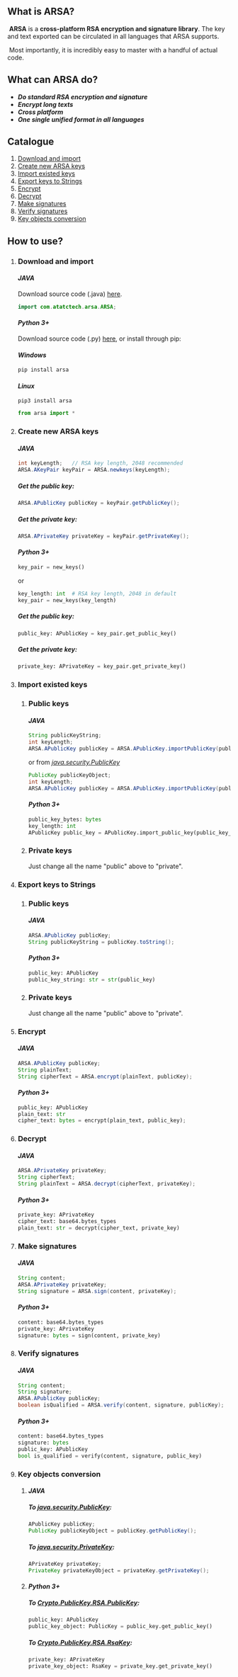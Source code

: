 ## What is ARSA?

​	**ARSA** is a **cross-platform RSA encryption and signature library**. The key and text exported can be circulated in all languages that ARSA supports.

​	Most importantly, it is incredibly easy to master with a handful of actual code.

## What can ARSA do?

- ***Do standard RSA encryption and signature***
- ***Encrypt long texts***
- ***Cross platform***
- ***One single unified format in all languages***

## Catalogue

1. [Download and import](#download_and_import)
2. [Create new ARSA keys](#create_new_arsa_keys)
3. [Import existed keys](#import_existed_keys)
4. [Export keys to Strings](#export_keys_to_strings)
5. [Encrypt](#encrypt)
6. [Decrypt](#decrypt)
7. [Make signatures](#make_signatures)
8. [Verify signatures](#verify_signatures)
9. [Key objects conversion](#key_objects_conversion)

## How to use?

1. ### <span id="download_and_import">Download and import</span>

   #### *JAVA* 

   Download source code (.java) [here](https://github.com/ATATC/ARSA/releases/).

   ```java
   import com.atatctech.arsa.ARSA;
   ```

   #### *Python 3+*

   Download source code (.py) [here](https://github.com/ATATC/ARSA/releases/),
   or install through pip:

   #### *Windows*

   ```powershell
   pip install arsa
   ```

   #### *Linux*

   ```shell
   pip3 install arsa
   ```

   ```python
   from arsa import *
   ```

2. ### <span id="create_new_arsa_keys">Create new ARSA keys</span>

   #### *JAVA*

   ```java
   int keyLength;	// RSA key length, 2048 recommended
   ARSA.AKeyPair keyPair = ARSA.newkeys(keyLength);
   ```

   ##### Get the public key:

   ```java
   ARSA.APublicKey publicKey = keyPair.getPublicKey();
   ```

   ##### Get the private key:

   ```java
   ARSA.APrivateKey privateKey = keyPair.getPrivateKey();
   ```

   #### *Python 3+*

   ```python
   key_pair = new_keys()
   ```

   or

   ```python
   key_length: int	# RSA key length, 2048 in default
   key_pair = new_keys(key_length)
   ```

   ##### Get the public key:

   ```python
   public_key: APublicKey = key_pair.get_public_key()
   ```

   ##### Get the private key:

   ```python
   private_key: APrivateKey = key_pair.get_private_key()
   ```

3. ### <span id="import_existed_keys">Import existed keys</span>

   1. ### Public keys

      #### *JAVA*

      ```java
      String publicKeyString;
      int keyLength;
      ARSA.APublicKey publicKey = ARSA.APublicKey.importPublicKey(publicKeyString, keyLength);
      ```

      or from <u>*java.security.PublicKey*</u>

      ```java
      PublicKey publicKeyObject;
      int keyLength;
      ARSA.APublicKey publicKey = ARSA.APublicKey.importPublicKey(publicKeyObject, keyLength);
      ```

      #### *Python 3+*

      ```python
      public_key_bytes: bytes
      key_length: int
      APublicKey public_key = APublicKey.import_public_key(public_key_bytes, key_length)
      ```

   2. ### Private keys

      Just change all the name "public" above to "private".

4. ### <span id="export_keys_to_strings">Export keys to Strings</span>

   1. ### Public keys

      #### *JAVA*

      ```java
      ARSA.APublicKey publicKey;
      String publicKeyString = publicKey.toString();
      ```

      #### *Python 3+*

      ```python
      public_key: APublicKey
      public_key_string: str = str(public_key)
      ```

   2. ### Private keys

      Just change all the name "public" above to "private".

5. ### <span id="encrypt">Encrypt</span>

   #### *JAVA*

   ```java
   ARSA.APublicKey publicKey;
   String plainText;
   String cipherText = ARSA.encrypt(plainText, publicKey);
   ```

   #### *Python 3+*

   ```python
   public_key: APublicKey
   plain_text: str
   cipher_text: bytes = encrypt(plain_text, public_key);
   ```

6. ### <span id="decrypt">Decrypt</span>

   #### *JAVA*

   ```java
   ARSA.APrivateKey privateKey;
   String cipherText;
   String plainText = ARSA.decrypt(cipherText, privateKey);
   ```

   #### *Python 3+*

   ```python
   private_key: APrivateKey
   cipher_text: base64.bytes_types
   plain_text: str = decrypt(cipher_text, private_key)
   ```

7. ### <span id="make_signatures">Make signatures</span>

   #### *JAVA*

   ```java
   String content;
   ARSA.APrivateKey privateKey;
   String signature = ARSA.sign(content, privateKey);
   ```

   #### *Python 3+*

   ```python
   content: base64.bytes_types
   private_key: APrivateKey
   signature: bytes = sign(content, private_key)
   ```

8. ### <span id="verify_signatures">Verify signatures</span>

   #### *JAVA*

   ```java
   String content;
   String signature;
   ARSA.APublicKey publicKey;
   boolean isQualified = ARSA.verify(content, signature, publicKey);
   ```

   #### *Python 3+*

   ```python
   content: base64.bytes_types
   signature: bytes
   public_key: APublicKey
   bool is_qualified = verify(content, signature, public_key)
   ```

9. ### <span id="key_objects_conversion">Key objects conversion</span>

   1. #### *JAVA*

      ##### To <u>*java.security.PublicKey*</u>:

      ```java
      APublicKey publicKey;
      PublicKey publicKeyObject = publicKey.getPublicKey();
      ```

      ##### To <u>*java.security.PrivateKey*</u>:

      ```java
      APrivateKey privateKey;
      PrivateKey privateKeyObject = privateKey.getPrivateKey();
      ```

   2. #### *Python 3+*

      ##### To <u>*Crypto.PublicKey.RSA.PublicKey*</u>:

      ```python
      public_key: APublicKey
      public_key_object: PublicKey = public_key.get_public_key()
      ```

      ##### To <u>*Crypto.PublicKey.RSA.RsaKey*</u>:

      ```python
      private_key: APrivateKey
      private_key_object: RsaKey = private_key.get_private_key()
      ```

      

   







